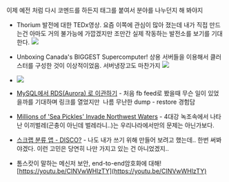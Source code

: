 
이제 예전 처럼 다시 코멘드를 하든지 태그를 붙여서 분야를 나누던지 해 봐야지

* Thorium 발전에 대한 TEDx영상. 요즘 이쪽에 관심이 많아 졌는데 내가 직접 만드는건 아마도 거의 불가능에 가깝겠지만 조만간 실제 작동하는 발전소를 보기를 기대한다. ![](https://youtu.be/jDqCpfVwdP4)

* Unboxing Canada's BIGGEST Supercomputer! 상용 서버들을 이용해서 클러스터를 구성한 것이 이상적이었음. 서버냉장고도 마찬가지 ![](https://youtu.be/eCz-IixxR_k)

* ![](https://youtu.be/3RqF8m65r8g)

* [MySQL에서 RDS(Aurora) 로 이관하기](https://medium.com/@plumhj/mysql%EC%97%90%EC%84%9C-rds-aurora-%EB%A1%9C-%EC%9D%B4%EA%B4%80%ED%95%98%EA%B8%B0-227db1da8fd8) - 처음 fb feed로 봤을때 무슨 일이 있었을까를 기대하며 링크를 열었지만  나름 무난한 dump - restore 경험담

* [Millions of 'Sea Pickles' Invade Northwest Waters](https://www.livescience.com/59660-pyrosomes-invading-oregon-coast.html) - 4대강 녹조속에서 나타난 이끼벌레(곤충이 아닌데 벌레라니..)는 우리나라에서만의 문제는 아닌가보다.

* [스크랩 분류 앱 - DISCO?](https://www.facebook.com/groups/codingeverybody/permalink/1737027599671102/) - 나도 내가 쓰기 위해 만들어 보려고 했는데.. 한번 써봐야겠다. 이런 고민은 당연히 나만 가지고 있는 건 아니었겠지..

* 톰스캇이 말하는 메신저 보안, end-to-end암호화에 대해![https://youtu.be/CINVwWHlzTY](https://youtu.be/CINVwWHlzTY)